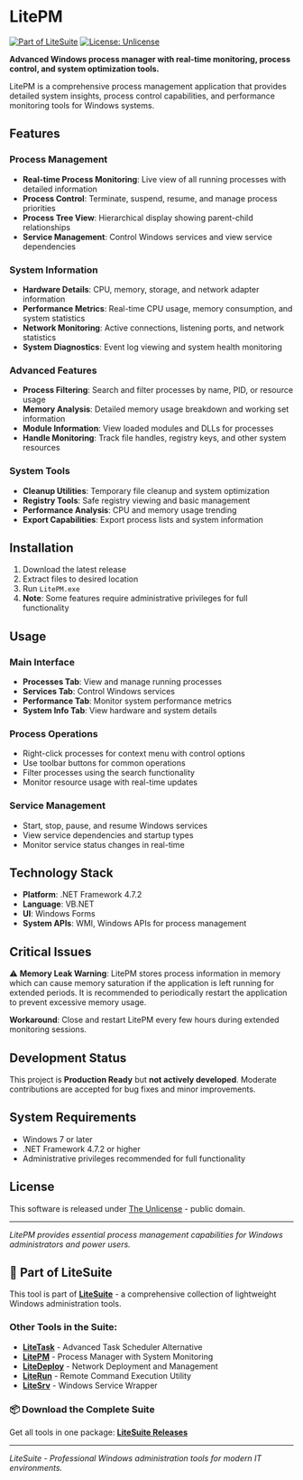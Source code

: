 # LitePM

[![Part of LiteSuite](https://img.shields.io/badge/part%20of-LiteSuite-blue)](https://github.com/svtica/LiteSuite)
[![License: Unlicense](https://img.shields.io/badge/license-Unlicense-green.svg)](LICENSE)

**Advanced Windows process manager with real-time monitoring, process control, and system optimization tools.**

LitePM is a comprehensive process management application that provides detailed system insights, process control capabilities, and performance monitoring tools for Windows systems.

## Features

### Process Management
- **Real-time Process Monitoring**: Live view of all running processes with detailed information
- **Process Control**: Terminate, suspend, resume, and manage process priorities
- **Process Tree View**: Hierarchical display showing parent-child relationships
- **Service Management**: Control Windows services and view service dependencies

### System Information
- **Hardware Details**: CPU, memory, storage, and network adapter information
- **Performance Metrics**: Real-time CPU usage, memory consumption, and system statistics
- **Network Monitoring**: Active connections, listening ports, and network statistics
- **System Diagnostics**: Event log viewing and system health monitoring

### Advanced Features
- **Process Filtering**: Search and filter processes by name, PID, or resource usage
- **Memory Analysis**: Detailed memory usage breakdown and working set information
- **Module Information**: View loaded modules and DLLs for processes
- **Handle Monitoring**: Track file handles, registry keys, and other system resources

### System Tools
- **Cleanup Utilities**: Temporary file cleanup and system optimization
- **Registry Tools**: Safe registry viewing and basic management
- **Performance Analysis**: CPU and memory usage trending
- **Export Capabilities**: Export process lists and system information

## Installation

1. Download the latest release
2. Extract files to desired location
3. Run `LitePM.exe`
4. **Note**: Some features require administrative privileges for full functionality

## Usage

### Main Interface
- **Processes Tab**: View and manage running processes
- **Services Tab**: Control Windows services
- **Performance Tab**: Monitor system performance metrics
- **System Info Tab**: View hardware and system details

### Process Operations
- Right-click processes for context menu with control options
- Use toolbar buttons for common operations
- Filter processes using the search functionality
- Monitor resource usage with real-time updates

### Service Management
- Start, stop, pause, and resume Windows services
- View service dependencies and startup types
- Monitor service status changes in real-time

## Technology Stack

- **Platform**: .NET Framework 4.7.2
- **Language**: VB.NET
- **UI**: Windows Forms
- **System APIs**: WMI, Windows APIs for process management

## Critical Issues

⚠️ **Memory Leak Warning**: LitePM stores process information in memory which can cause memory saturation if the application is left running for extended periods. It is recommended to periodically restart the application to prevent excessive memory usage.

**Workaround**: Close and restart LitePM every few hours during extended monitoring sessions.

## Development Status

This project is **Production Ready** but **not actively developed**. Moderate contributions are accepted for bug fixes and minor improvements.

## System Requirements

- Windows 7 or later
- .NET Framework 4.7.2 or higher
- Administrative privileges recommended for full functionality

## License

This software is released under [The Unlicense](LICENSE) - public domain.

---

*LitePM provides essential process management capabilities for Windows administrators and power users.*

## 🌟 Part of LiteSuite

This tool is part of **[LiteSuite](https://github.com/svtica/LiteSuite)** - a comprehensive collection of lightweight Windows administration tools.

### Other Tools in the Suite:
- **[LiteTask](https://github.com/svtica/LiteTask)** - Advanced Task Scheduler Alternative  
- **[LitePM](https://github.com/svtica/LitePM)** - Process Manager with System Monitoring
- **[LiteDeploy](https://github.com/svtica/LiteDeploy)** - Network Deployment and Management
- **[LiteRun](https://github.com/svtica/LiteRun)** - Remote Command Execution Utility
- **[LiteSrv](https://github.com/svtica/LiteSrv)** - Windows Service Wrapper

### 📦 Download the Complete Suite
Get all tools in one package: **[LiteSuite Releases](https://github.com/svtica/LiteSuite/releases/latest)**

---

*LiteSuite - Professional Windows administration tools for modern IT environments.*
